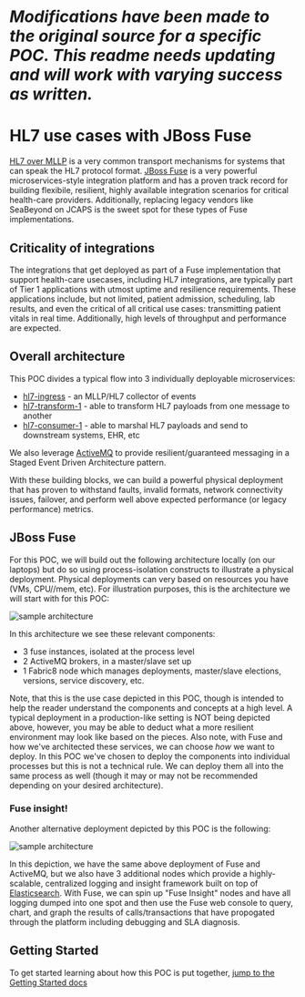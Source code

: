
# **_Modifications have been made to the original source for a specific POC.  This readme needs updating and will work with varying success as written._**

# HL7 use cases with JBoss Fuse

[HL7 over MLLP](http://www.hl7.org) is a very common transport mechanisms for systems that can speak the HL7 protocol format. [JBoss Fuse](http://www.jboss.org/products/fuse/download/) is a very powerful microservices-style integration platform and has a proven track record for building flexibile, resilient, highly available integration scenarios for critical health-care providers. Additionally, replacing legacy vendors like SeaBeyond on JCAPS is the sweet spot for these types of Fuse implementations. 

## Criticality of integrations
The integrations that get deployed as part of a Fuse implementation that support health-care usecases, including HL7 integrations, are typically part of Tier 1 applications with utmost uptime and resilience requirements. These applications include, but not limited, patient admission, scheduling, lab results, and even the critical of all critical use cases: transmitting patient vitals in real time. Additionally, high levels of throughput and performance are expected.   

## Overall architecture
This POC divides a typical flow into 3 individually deployable microservices:

* [hl7-ingress](hl7-ingress) - an MLLP/HL7 collector of events
* [hl7-transform-1](hl7-transform-1) - able to transform HL7 payloads from one message to another
* [hl7-consumer-1](hl7-consumer-1) - able to marshal HL7 payloads and send to downstream systems, EHR, etc

We also leverage [ActiveMQ](http://activemq.apache.org) to provide resilient/guaranteed messaging in a Staged Event Driven Architecture pattern. 
 
With these building blocks, we can build a powerful physical deployment that has proven to withstand faults, invalid formats, network connectivity issues, failover, and perform well above expected performance (or legacy performance) metrics. 

## JBoss Fuse 
For this POC, we will build out the following architecture locally (on our laptops) but do so using process-isolation constructs to illustrate a physical deployment. Physical deployments can very based on resources you have (VMs, CPU//mem, etc). For illustration purposes, this is the architecture we will start with for this POC:

![sample architecture](docs/images/example-arch.png)

In this architecture we see these relevant components:

* 3 fuse instances, isolated at the process level
* 2 ActiveMQ brokers, in a master/slave set up
* 1 Fabric8 node which manages deployments, master/slave elections, versions, service discovery, etc.

Note, that this is the use case depicted in this POC, though is intended to help the reader understand the components and concepts at a high level. A typical deployment in a production-like setting is NOT being depicted above, however, you may be able to deduct what a more resilient environment may look like based on the pieces. Also note, with Fuse and how we've architected these services, we can choose *how* we want to deploy. In this POC we've chosen to deploy the components into individual processes but this is not a technical rule. We can deploy them all into the same process as well (though it may or may not be recommended depending on your desired architecture).

### Fuse insight!
Another alternative deployment depicted by this POC is the following:

![sample architecture](docs/images/insight-arch.png)

In this depiction, we have the same above deployment of Fuse and ActiveMQ, but we also have 3 additional nodes which provide a highly-scalable, centralized logging and insight framework built on top of [Elasticsearch](https://github.com/elastic/elasticsearch). With Fuse, we can spin up "Fuse Insight" nodes and have all logging dumped into one spot and then use the Fuse web console to query, chart, and graph the results of calls/transactions that have propogated through the platform including debugging and SLA diagnosis. 

## Getting Started
To get started learning about how this POC is put together, [jump to the Getting Started docs](docs/getting-started.md)

